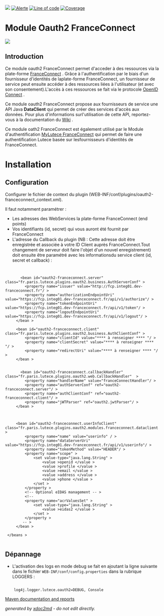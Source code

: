 ![](https://dev.lutece.paris.fr/jenkins/buildStatus/icon?job=franceconnect-module-oauth2-franceconnect-deploy)
[![Alerte](https://dev.lutece.paris.fr/sonar/api/project_badges/measure?project=fr.paris.lutece.plugins%3Amodule-oauth2-franceconnect&metric=alert_status)](https://dev.lutece.paris.fr/sonar/dashboard?id=fr.paris.lutece.plugins%3Amodule-oauth2-franceconnect)
[![Line of code](https://dev.lutece.paris.fr/sonar/api/project_badges/measure?project=fr.paris.lutece.plugins%3Amodule-oauth2-franceconnect&metric=ncloc)](https://dev.lutece.paris.fr/sonar/dashboard?id=fr.paris.lutece.plugins%3Amodule-oauth2-franceconnect)
[![Coverage](https://dev.lutece.paris.fr/sonar/api/project_badges/measure?project=fr.paris.lutece.plugins%3Amodule-oauth2-franceconnect&metric=coverage)](https://dev.lutece.paris.fr/sonar/dashboard?id=fr.paris.lutece.plugins%3Amodule-oauth2-franceconnect)

# Module Oauth2 FranceConnect

![](https://dev.lutece.paris.fr/plugins/module-oauth2-franceconnect/images/franceconnect.png)

## Introduction

Ce module oauth2 FranceConnect permet d'acceder à des ressources via la plate-forme [FranceConnect](http://www.dev-franceconnect.fr) . Grâce à l'authentification par le biais d'un fournisseur d'identités de laplate-forme FranceConnect, un fournisseur de service peut ensuite accéder à des ressources liées à l'utilisateur (et avec son consentement).L'accès à ces ressources se fait via le protocole [OpenID Connect](http://openid.net/specs/openid-connect-core-1_0.html) .

Ce module oauth2 FranceConnect propose aux fournisseurs de service une API Java **DataClient** qui permet de créer des services d'accès aux données. Pour plus d'informations surl'utilisation de cette API, reportez-vous à la documentation du [Wiki](wiki.lutece.paris.fr) .

Ce module oath2 FranceConnect est également utilisé par le Module d'authentification [MyLutece FranceConnect](https://github.com/lutece-platform/lutece-auth-module-mylutece-franceconnect) qui permet de faire une authentification Lutece basée sur lesfournisseurs d'identités de FranceConnect.

# Installation

## Configuration

Configurer le fichier de context du plugin (WEB-INF/conf/plugins/oauth2-franceconnect_context.xml).

Il faut notamment paramétrer :
 
* Les adresses des WebServices la plate-forme FranceConnect (end points)
* Vos identifiants (id, secret) qui vous auront été fournit par FranceConnect
* L'adresse du Callback du plugin (NB : Cette adresse doit être enregistrée et associée à votre ID Client auprès FranceConnect.Tout changement de serveur doit faire l'objet d'un nouvel enregistrement)
doit ensuite être paramétré avec les informationsdu service client (id, secret et callback) :


```
           
     
       <bean id="oauth2-franceconnect.server" class="fr.paris.lutece.plugins.oauth2.business.AuthServerConf" >
         <property name="issuer" value="http://fcp.integ01.dev-franceconnect.fr"/ >
         <property name="authorizationEndpointUri" value="https://fcp.integ01.dev-franceconnect.fr/api/v1/authorize"/ >
         <property name="tokenEndpointUri" value="https://fcp.integ01.dev-franceconnect.fr/api/v1/token"/ >
         <property name="logoutEndpointUri" value="https://fcp.integ01.dev-franceconnect.fr/api/v1/logout"/ >
     </bean > 
    
     <bean id="oauth2-franceconnect.client" class="fr.paris.lutece.plugins.oauth2.business.AuthClientConf" >
         <property name="clientId" value="**** à renseigner **** "/ >
         <property name="clientSecret" value="**** à renseigner **** "/ >
         <property name="redirectUri" value="**** à renseigner **** "/ >
     </bean >       
    
    
       <bean id="oauth2-franceconnect.callbackHandler" class="fr.paris.lutece.plugins.oauth2.web.CallbackHandler"  >
         <property name="handlerName" value="franceConnectHandler"/ >
         <property name="authServerConf" ref="oauth2-franceconnect.server"/ >
         <property name="authClientConf" ref="oauth2-franceconnect.client"/ >
         <property name="jWTParser" ref="oauth2.jwtParser"/ >
     </bean > 
    
     
    
     <bean id="oauth2-franceconnect.userInfoClient" class="fr.paris.lutece.plugins.oauth2.modules.franceconnect.dataclient.UserInfoDataClient" >
         <property name="name" value="userinfo" / >
         <property name="dataServerUri" value="https://fcp.integ01.dev-franceconnect.fr/api/v1/userinfo"/ >
         <property name="tokenMethod" value="HEADER"/ >
         <property name="scope" >
             <set value-type="java.lang.String" >
                 <value >openid </value >
                 <value >profile </value >
                 <value >email </value >
                 <value >address </value >
                 <value >phone </value >
             </set >
         </property >
         <!-- Optional eIDAS management -- >
         <!--
         <property name="acrValuesSet" >
             <set value-type="java.lang.String" >
                 <value >eidas2 </value >
             </set >
         </property >
        -- >
     </bean >

 </beans >


```


## Dépannage


 
* L'activation des logs en mode debug se fait en ajoutant la ligne suivante dans le fichier `WEB-INF/conf/config.properties` dans la rubrique LOGGERS :

```

	log4j.logger.lutece.oauth2=DEBUG, Console

```





[Maven documentation and reports](https://dev.lutece.paris.fr/plugins/module-oauth2-franceconnect/)



 *generated by [xdoc2md](https://github.com/lutece-platform/tools-maven-xdoc2md-plugin) - do not edit directly.*